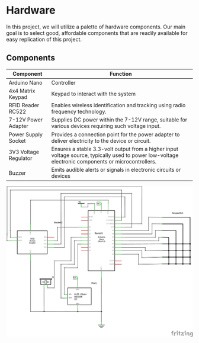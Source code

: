 # Hardware
In this project, we will utilize a palette of hardware components. Our main goal is to select good, affordable components that are readily available for easy replication of this project.

## Components

| Component  | Function |
| ------------- | ------------- |
| Arduino Nano  | Controller  |
| 4x4 Matrix Keypad  | Keypad to interact with the system  | 
| RFID Reader RC522  | Enables wireless identification and tracking using radio frequency technology.  | 
| 7-12V Power Adapter  | Supplies DC power within the 7-12V range, suitable for various devices requiring such voltage input.  | 
| Power Supply Socket  | Provides a connection point for the power adapter to deliver electricity to the device or circuit.  | 
| 3V3 Voltage Regulator  | Ensures a stable 3.3-volt output from a higher input voltage source, typically used to power low-voltage electronic components or microcontrollers.  | 
| Buzzer  | Emits audible alerts or signals in electronic circuits or devices  | 

![RFID-BalanceKeeper_Schaltplan](../Documentation/images/RFID-BalanceKeeper_Schaltplan.jpg)
